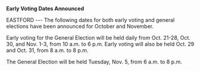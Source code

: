 **Early Voting Dates Announced**

EASTFORD --- The following dates for both early voting and general
elections have been announced for October and November.

Early voting for the General Election will be held daily from Oct.
21-28, Oct. 30, and Nov. 1-3, from 10 a.m. to 6 p.m. Early voting will
also be held Oct. 29 and Oct. 31, from 8 a.m. to 8 p.m.

The General Election will be held Tuesday, Nov. 5, from 6 a.m. to 8 p.m.
